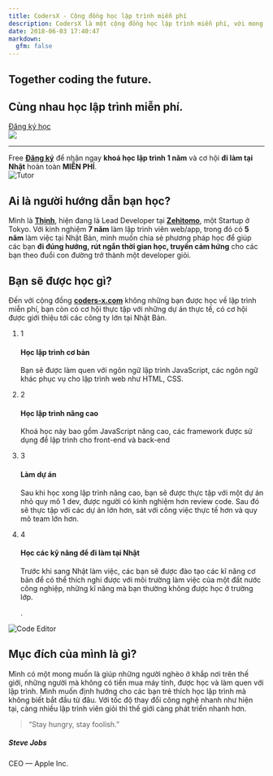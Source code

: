 ```yaml
---
title: CodersX - Cộng đồng học lập trình miễn phí
description: CodersX là một cộng đồng học lập trình miễn phí, với mong muốn tất cả mọi người ở khắp nơi trên thế giới được học lập trình miễn phí.
date: 2018-06-03 17:40:47
markdown:
  gfm: false
---
```


<div class="main-container">
  <section class="cover height-80 text-center">
    <div class="container pos-vertical-center">
      <div class="row">
        <div class="col-md-6 col-lg-8">
          <h1 class="color--primary">Together coding the future.</h1>
          <h2 class="h1">Cùng nhau học lập trình miễn phí.</h2>
          <a class="btn btn--primary type--uppercase"
            href="http://school.coders-x.com/register"
            target="_blank">
            <span class="btn__text">
              Đăng ký học
            </span>
          </a>
          <!--end of modal instance-->
        </div>
      </div>
      <!--end of row-->
    </div>
    <!--end of container-->
  </section>
  <img class="d-none" src="https://coders-x.com/images/meta-cover.jpg" />
  <section class="cta cta-4 space--xxs unpad--bottom">
    <div class="container">
      <div class="row">
        <div class="col-md-12 text-center">
          <hr>
          <span class="label label--inline">Free</span>
          <span><a href="http://school.coders-x.com/register" target="_blank"><b>Đăng ký</b></a> để nhận ngay <b class="color--primary-2">khoá học lập trình 1 năm</b> và cơ hội <b class="color--primary-2">đi làm tại Nhật</b> hoàn toàn <b class="color--primary-2">MIỄN PHÍ</b>.</span>
        </div>
      </div>
      <!--end of row-->
    </div>
    <!--end of container-->
  </section>

  <section class="switchable switchable--switch feature-large">
    <div class="container">
      <div class="row justify-content-around">
        <div class="col-md-6 col-12 text-center">
          <img alt="Tutor" class="border--round box-shadow-wide" src="/images/me.jpg" />
          <!--end video cover-->
        </div>
        <div class="col-md-6 col-lg-5">
          <div class="switchable__text">
            <h2>Ai là người hướng dẫn bạn học?</h2>
            <p class="lead">
              Mình là <a href="https://www.facebook.com/nhim175" target="_blank"><b>Thịnh</b></a>, hiện đang là Lead Developer tại <a href="https://www.zehitomo.com/en" target="_blank"><b>Zehitomo</b></a>, một Startup ở Tokyo. Với kinh nghiệm <b class="color--primary-2">7 năm</b> làm lập trình viên web/app, trong đó có <b class="color--primary-2">5 năm</b> làm việc tại Nhật Bản, mình muốn chia sẻ phương pháp học để giúp các bạn <b class="color--primary-2">đi đúng hướng, rút ngắn thời gian học, truyền cảm hứng</b> cho các bạn theo đuổi con đường trở thành một developer giỏi.
            </p>
          </div>
        </div>
      </div>
      <!--end of row-->
    </div>
    <!--end of container-->
  </section>

  <section class="bg--secondary">
    <div class="container">
      <div class="row justify-content-center pb-5">
        <div class="col-md-8">
          <h2 class="text-center">Bạn sẽ được học gì?</h2>
          <p class="lead">
            Đến với cộng đồng <a href="https://www.facebook.com/codersX" target="_blank"><b>coders-x.com</b></a> không những bạn được học về lập trình miễn phí, bạn còn có cơ hội thực tập với những dự án thực tế, có cơ hội được giới thiệu tới các công ty lớn tại Nhật Bản.
          </p>
        </div>
      </div>
      <div class="row justify-content-between">
        <div class="col-md-6 col-lg-5">
          <ol class="process-3">
            <li class="process_item">
              <div class="process__number">
                <span>1</span>
              </div>
              <div class="process__body">
                <h4>Học lập trình cơ bản</h4>
                <p>
                  Bạn sẽ được làm quen với ngôn ngữ lập trình JavaScript, các ngôn ngữ khác phục vụ cho lập trình web như HTML, CSS.
                </p>
              </div>
            </li>
            <li class="process_item">
              <div class="process__number">
                <span>2</span>
              </div>
              <div class="process__body">
                <h4>Học lập trình nâng cao</h4>
                <p>
                  Khoá học này bao gồm JavaScript nâng cao, các framework được sử dụng để lập trình cho front-end và back-end
                </p>
              </div>
            </li>
            <li class="process_item">
              <div class="process__number">
                <span>3</span>
              </div>
              <div class="process__body">
                <h4>Làm dự án</h4>
                <p>
                  Sau khi học xong lập trình nâng cao, bạn sẽ được thực tập với một dự án nhỏ quy mô 1 dev, được người có kinh nghiệm hơn review code. Sau đó sẽ thực tập với các dự án lớn hơn, sát với công việc thực tế hơn và quy mô team lớn hơn.
                </p>
              </div>
            </li>
            <li class="process_item">
              <div class="process__number">
                <span>4</span>
              </div>
              <div class="process__body">
                <h4>Học các kỹ năng để đi làm tại Nhật</h4>
                <p>
                  Trước khi sang Nhật làm việc, các bạn sẽ được đào tạo các kĩ năng cơ bản để có thể thích nghi được với môi trường làm việc của một đất nước công nghiệp, những kĩ năng mà bạn thường không được học ở trường lớp.
                </p>.
              </div>
            </li>
          </ol>
        </div>
        <div class="col-md-6 hidden-xs text-center">
          <img alt="Code Editor" src="/images/code-editor.svg" class="border--round box-shadow-wide" />
        </div>
      </div>
      <!--end of row-->
    </div>
  </section>

  <section class="pb-0">
    <div class="container">
      <div class="row justify-content-center pb-5">
        <div class="col-md-8">
          <h2 class="text-center">Mục đích của mình là gì?</h2>
          <p class="lead">
            Mình có một mong muốn là giúp những người nghèo ở khắp nơi trên thế giới, những người mà không có tiền mua máy tính, được học và làm quen với lập trình. Mình muốn định hướng cho các bạn trẻ thích học lập trình mà không biết bắt đầu từ đâu. Với tốc độ thay đổi công nghệ nhanh như hiện tại, càng nhiều lập trình viên giỏi thì thế giới càng phát triển nhanh hơn.
          </p>
          <div class="testimonial text-center">
            <blockquote>
                “Stay hungry, stay foolish.”
            </blockquote>
            <h5>Steve Jobs</h5>
            <span>CEO — Apple Inc.</span>
          </div>
        </div>
      </div>
    </div>
  </section>
</div>

